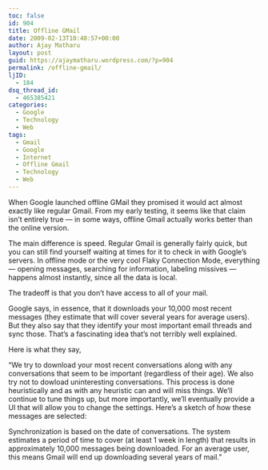 ```yaml
---
toc: false
id: 904
title: Offline GMail
date: 2009-02-13T10:40:57+00:00
author: Ajay Matharu
layout: post
guid: https://ajaymatharu.wordpress.com/?p=904
permalink: /offline-gmail/
ljID:
  - 184
dsq_thread_id:
  - 465385421
categories:
  - Google
  - Technology
  - Web
tags:
  - Gmail
  - Google
  - Internet
  - Offline Gmail
  - Technology
  - Web
---
```

When Google launched offline GMail they promised it would act almost exactly like regular Gmail. From my early testing, it seems like that claim isn&#8217;t entirely true &#8212; in some ways, offline Gmail actually works better than the online version.

The main difference is speed. Regular Gmail is generally fairly quick, but you can still find yourself waiting at times for it to check in with Google&#8217;s servers. In offline mode or the very cool Flaky Connection Mode, everything &#8212; opening messages, searching for information, labeling missives &#8212; happens almost instantly, since all the data is local.

The tradeoff is that you don&#8217;t have access to all of your mail.

Google says, in essence, that it downloads your 10,000 most recent messages (they estimate that will cover several years for average users). But they also say that they identify your most important email threads and sync those. That&#8217;s a fascinating idea that&#8217;s not terribly well explained.

Here is what they say,

&#8220;We try to download your most recent conversations along with any conversations that seem to be important (regardless of their age). We also try not to dowload uninteresting conversations. This process is done heuristically and as with any heuristic can and will miss things. We&#8217;ll continue to tune things up, but more importantly, we&#8217;ll eventually provide a UI that will allow you to change the settings. Here&#8217;s a sketch of how these messages are selected:

Synchronization is based on the date of conversations. The system estimates a period of time to cover (at least 1 week in length) that results in approximately 10,000 messages being downloaded. For an average user, this means Gmail will end up downloading several years of mail.&#8221;
